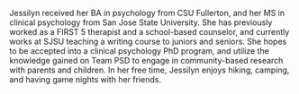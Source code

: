 Jessilyn received her BA in psychology from CSU Fullerton, and her MS in clinical psychology from San Jose State University. She has previously worked as a FIRST 5 therapist and a school-based counselor, and currently works at SJSU teaching a writing course to juniors and seniors. She hopes to be accepted into a clinical psychology PhD program, and utilize the knowledge gained on Team PSD to engage in community-based research with parents and children. In her free time, Jessilyn enjoys hiking, camping, and having game nights with her friends. 

